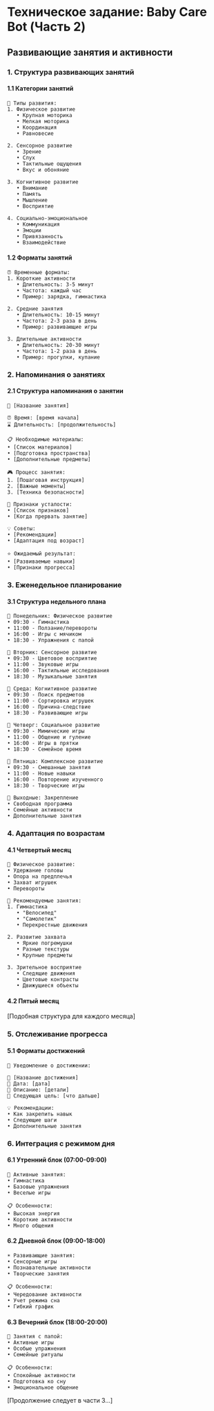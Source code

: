 # Техническое задание: Baby Care Bot (Часть 2)
## Развивающие занятия и активности

### 1. Структура развивающих занятий

#### 1.1 Категории занятий
```
🧠 Типы развития:
1. Физическое развитие
   • Крупная моторика
   • Мелкая моторика
   • Координация
   • Равновесие

2. Сенсорное развитие
   • Зрение
   • Слух
   • Тактильные ощущения
   • Вкус и обоняние

3. Когнитивное развитие
   • Внимание
   • Память
   • Мышление
   • Восприятие

4. Социально-эмоциональное
   • Коммуникация
   • Эмоции
   • Привязанность
   • Взаимодействие
```

#### 1.2 Форматы занятий
```
⏰ Временные форматы:
1. Короткие активности
   • Длительность: 3-5 минут
   • Частота: каждый час
   • Пример: зарядка, гимнастика

2. Средние занятия
   • Длительность: 10-15 минут
   • Частота: 2-3 раза в день
   • Пример: развивающие игры

3. Длительные активности
   • Длительность: 20-30 минут
   • Частота: 1-2 раза в день
   • Пример: прогулки, купание
```

### 2. Напоминания о занятиях

#### 2.1 Структура напоминания о занятии
```
🎯 [Название занятия]

⏰ Время: [время начала]
⌛️ Длительность: [продолжительность]

📋 Необходимые материалы:
• [Список материалов]
• [Подготовка пространства]
• [Дополнительные предметы]

🎮 Процесс занятия:
1. [Пошаговая инструкция]
2. [Важные моменты]
3. [Техника безопасности]

👀 Признаки усталости:
• [Список признаков]
• [Когда прервать занятие]

💡 Советы:
• [Рекомендации]
• [Адаптация под возраст]

⭐️ Ожидаемый результат:
• [Развиваемые навыки]
• [Признаки прогресса]
```

### 3. Еженедельное планирование

#### 3.1 Структура недельного плана
```
📅 Понедельник: Физическое развитие
• 09:30 - Гимнастика
• 11:00 - Ползание/перевороты
• 16:00 - Игры с мячиком
• 18:30 - Упражнения с папой

🎨 Вторник: Сенсорное развитие
• 09:30 - Цветовое восприятие
• 11:00 - Звуковые игры
• 16:00 - Тактильные исследования
• 18:30 - Музыкальные занятия

🧩 Среда: Когнитивное развитие
• 09:30 - Поиск предметов
• 11:00 - Сортировка игрушек
• 16:00 - Причина-следствие
• 18:30 - Развивающие игры

👥 Четверг: Социальное развитие
• 09:30 - Мимические игры
• 11:00 - Общение и гуление
• 16:00 - Игры в прятки
• 18:30 - Семейное время

🔄 Пятница: Комплексное развитие
• 09:30 - Смешанные занятия
• 11:00 - Новые навыки
• 16:00 - Повторение изученного
• 18:30 - Творческие игры

🎈 Выходные: Закрепление
• Свободная программа
• Семейные активности
• Дополнительные занятия
```

### 4. Адаптация по возрастам

#### 4.1 Четвертый месяц
```
💪 Физическое развитие:
• Удержание головы
• Опора на предплечья
• Захват игрушек
• Перевороты

🎯 Рекомендуемые занятия:
1. Гимнастика
   • "Велосипед"
   • "Самолетик"
   • Перекрестные движения

2. Развитие захвата
   • Яркие погремушки
   • Разные текстуры
   • Крупные предметы

3. Зрительное восприятие
   • Следящие движения
   • Цветовые контрасты
   • Движущиеся объекты
```

#### 4.2 Пятый месяц
[Подобная структура для каждого месяца]

### 5. Отслеживание прогресса

#### 5.1 Форматы достижений
```
🎉 Уведомление о достижении:

🌟 [Название достижения]
📅 Дата: [дата]
📝 Описание: [детали]
🎯 Следующая цель: [что дальше]

💡 Рекомендации:
• Как закрепить навык
• Следующие шаги
• Дополнительные занятия
```

### 6. Интеграция с режимом дня

#### 6.1 Утренний блок (07:00-09:00)
```
🌅 Активные занятия:
• Гимнастика
• Базовые упражнения
• Веселые игры

📋 Особенности:
• Высокая энергия
• Короткие активности
• Много общения
```

#### 6.2 Дневной блок (09:00-18:00)
```
☀️ Развивающие занятия:
• Сенсорные игры
• Познавательные активности
• Творческие занятия

📋 Особенности:
• Чередование активности
• Учет режима сна
• Гибкий график
```

#### 6.3 Вечерний блок (18:00-20:00)
```
🌙 Занятия с папой:
• Активные игры
• Особые упражнения
• Семейные ритуалы

📋 Особенности:
• Спокойные активности
• Подготовка ко сну
• Эмоциональное общение
```

[Продолжение следует в части 3...]
